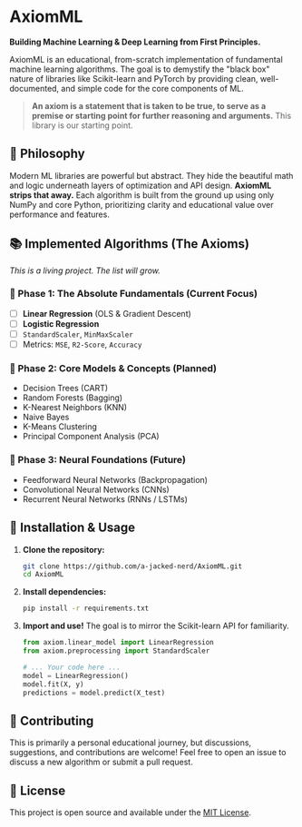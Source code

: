 # AxiomML

**Building Machine Learning & Deep Learning from First Principles.**

AxiomML is an educational, from-scratch implementation of fundamental machine learning algorithms. The goal is to demystify the "black box" nature of libraries like Scikit-learn and PyTorch by providing clean, well-documented, and simple code for the core components of ML.

> **An axiom is a statement that is taken to be true, to serve as a premise or starting point for further reasoning and arguments.**
> This library is our starting point.

## 🧠 Philosophy

Modern ML libraries are powerful but abstract. They hide the beautiful math and logic underneath layers of optimization and API design. **AxiomML strips that away.** Each algorithm is built from the ground up using only NumPy and core Python, prioritizing clarity and educational value over performance and features.

## 📚 Implemented Algorithms (The Axioms)

*This is a living project. The list will grow.*

### 🔹 Phase 1: The Absolute Fundamentals (Current Focus)
- [ ] **Linear Regression** (OLS & Gradient Descent)
- [ ] **Logistic Regression**
- [ ] `StandardScaler`, `MinMaxScaler`
- [ ] Metrics: `MSE`, `R2-Score`, `Accuracy`

### 🔹 Phase 2: Core Models & Concepts (Planned)
- Decision Trees (CART)
- Random Forests (Bagging)
- K-Nearest Neighbors (KNN)
- Naive Bayes
- K-Means Clustering
- Principal Component Analysis (PCA)

### 🔹 Phase 3: Neural Foundations (Future)
- Feedforward Neural Networks (Backpropagation)
- Convolutional Neural Networks (CNNs)
- Recurrent Neural Networks (RNNs / LSTMs)

## 🚀 Installation & Usage

1.  **Clone the repository:**
    ```bash
    git clone https://github.com/a-jacked-nerd/AxiomML.git
    cd AxiomML
    ```

2.  **Install dependencies:**
    ```bash
    pip install -r requirements.txt
    ```

3.  **Import and use!** The goal is to mirror the Scikit-learn API for familiarity.
    ```python
    from axiom.linear_model import LinearRegression
    from axiom.preprocessing import StandardScaler

    # ... Your code here ...
    model = LinearRegression()
    model.fit(X, y)
    predictions = model.predict(X_test)
    ```

## 🤝 Contributing

This is primarily a personal educational journey, but discussions, suggestions, and contributions are welcome! Feel free to open an issue to discuss a new algorithm or submit a pull request.

## 📝 License

This project is open source and available under the [MIT License](LICENSE).
